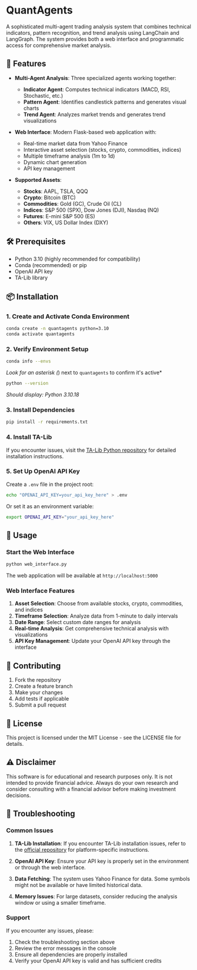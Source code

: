 # QuantAgents

A sophisticated multi-agent trading analysis system that combines technical indicators, pattern recognition, and trend analysis using LangChain and LangGraph. The system provides both a web interface and programmatic access for comprehensive market analysis.

## 🚀 Features

- **Multi-Agent Analysis**: Three specialized agents working together:
  - **Indicator Agent**: Computes technical indicators (MACD, RSI, Stochastic, etc.)
  - **Pattern Agent**: Identifies candlestick patterns and generates visual charts
  - **Trend Agent**: Analyzes market trends and generates trend visualizations

- **Web Interface**: Modern Flask-based web application with:
  - Real-time market data from Yahoo Finance
  - Interactive asset selection (stocks, crypto, commodities, indices)
  - Multiple timeframe analysis (1m to 1d)
  - Dynamic chart generation
  - API key management

- **Supported Assets**:
  - **Stocks**: AAPL, TSLA, QQQ
  - **Crypto**: Bitcoin (BTC)
  - **Commodities**: Gold (GC), Crude Oil (CL)
  - **Indices**: S&P 500 (SPX), Dow Jones (DJI), Nasdaq (NQ)
  - **Futures**: E-mini S&P 500 (ES)
  - **Others**: VIX, US Dollar Index (DXY)

## 🛠️ Prerequisites

- Python 3.10 (highly recommended for compatibility)
- Conda (recommended) or pip
- OpenAI API key
- TA-Lib library

## 📦 Installation

### 1. Create and Activate Conda Environment

```bash
conda create -n quantagents python=3.10
conda activate quantagents
```

### 2. Verify Environment Setup

```bash
conda info --envs
```
*Look for an asterisk (*) next to `quantagents` to confirm it's active*

```bash
python --version
```
*Should display: Python 3.10.18*

### 3. Install Dependencies

```bash
pip install -r requirements.txt
```

### 4. Install TA-Lib

If you encounter issues, visit the [TA-Lib Python repository](https://github.com/ta-lib/ta-lib-python) for detailed installation instructions.

### 5. Set Up OpenAI API Key

Create a `.env` file in the project root:
```bash
echo "OPENAI_API_KEY=your_api_key_here" > .env
```

Or set it as an environment variable:
```bash
export OPENAI_API_KEY="your_api_key_here"
```

## 🚀 Usage

### Start the Web Interface

```bash
python web_interface.py
```

The web application will be available at `http://localhost:5000`

### Web Interface Features

1. **Asset Selection**: Choose from available stocks, crypto, commodities, and indices
2. **Timeframe Selection**: Analyze data from 1-minute to daily intervals
3. **Date Range**: Select custom date ranges for analysis
4. **Real-time Analysis**: Get comprehensive technical analysis with visualizations
5. **API Key Management**: Update your OpenAI API key through the interface


## 🤝 Contributing

1. Fork the repository
2. Create a feature branch
3. Make your changes
4. Add tests if applicable
5. Submit a pull request

## 📄 License

This project is licensed under the MIT License - see the LICENSE file for details.

## ⚠️ Disclaimer

This software is for educational and research purposes only. It is not intended to provide financial advice. Always do your own research and consider consulting with a financial advisor before making investment decisions.

## 🐛 Troubleshooting

### Common Issues

1. **TA-Lib Installation**: If you encounter TA-Lib installation issues, refer to the [official repository](https://github.com/ta-lib/ta-lib-python) for platform-specific instructions.

2. **OpenAI API Key**: Ensure your API key is properly set in the environment or through the web interface.

3. **Data Fetching**: The system uses Yahoo Finance for data. Some symbols might not be available or have limited historical data.

4. **Memory Issues**: For large datasets, consider reducing the analysis window or using a smaller timeframe.

### Support

If you encounter any issues, please:
1. Check the troubleshooting section above
2. Review the error messages in the console
3. Ensure all dependencies are properly installed
4. Verify your OpenAI API key is valid and has sufficient credits 